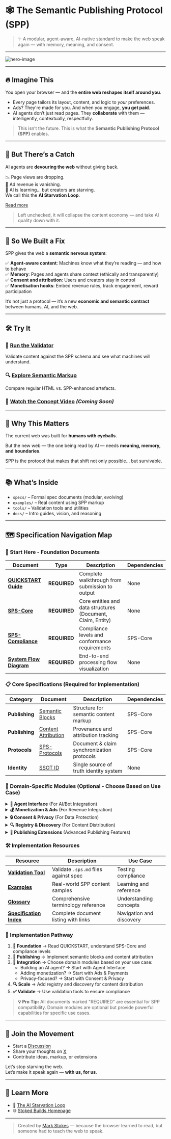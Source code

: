 # 🕸️ The Semantic Publishing Protocol (SPP)

> ✨ A modular, agent-aware, AI-native standard to make the web speak again — with memory, meaning, and consent.

---

![hero-image](./assets/hero-browser-rebuilds-the-web.gif)

---

## 🔥 Imagine This

You open your browser — and the **entire web reshapes itself around you**.

- Every page tailors its layout, content, and logic to *your* preferences.
- Ads? They're made for you. And when you engage, **you get paid**.
- AI agents don’t just read pages. They **collaborate** with them — intelligently, contextually, respectfully.

> This isn’t the future. This is what the **Semantic Publishing Protocol (SPP)** enables.

---

## 😬 But There’s a Catch

AI agents are **devouring the web** without giving back.

📉 Page views are dropping.  
💸 Ad revenue is vanishing.  
🧠 AI is learning… but creators are starving.  
We call this the **AI Starvation Loop**.

[Read more](https://medium.com/@mark_stokes/the-ai-starvation-loop-how-ai-is-starving-the-web-and-what-we-can-do-about-it-e0e567f13ad4)

> Left unchecked, it will collapse the content economy — and take AI quality down with it.

---

## 🧩 So We Built a Fix

SPP gives the web a **semantic nervous system**:

✅ **Agent-aware content**: Machines know what they’re reading — and how to behave  
✅ **Memory**: Pages and agents share context (ethically and transparently)  
✅ **Consent and attribution**: Users and creators stay in control  
✅ **Monetisation hooks**: Embed revenue rules, track engagement, reward participation

It’s not just a protocol — it’s a new **economic and semantic contract** between humans, AI, and the web.

---

## 🛠️ Try It

### 🧪 [Run the Validator](#)
Validate content against the SPP schema and see what machines will understand.

### 🔍 [Explore Semantic Markup](#)
Compare regular HTML vs. SPP-enhanced artefacts.

### 🎥 [Watch the Concept Video](./assets/overview.mp4) *(Coming Soon)*

---

## 🚀 Why This Matters

The current web was built for **humans with eyeballs**.

But the new web — the one being read by AI — needs **meaning, memory, and boundaries**.

SPP is the protocol that makes that shift not only possible… but survivable.

---

## 📚 What’s Inside


- `specs/` – Formal spec documents (modular, evolving)
- `examples/` – Real content using SPP markup
- `tools/` – Validation tools and utilities
- `docs/` – Intro guides, vision, and reasoning

---

## 🗺️ Specification Navigation Map

### 🎯 Start Here - Foundation Documents

| Document | Type | Description | Dependencies |
|----------|------|-------------|--------------|
| **[QUICKSTART Guide](docs/QUICKSTART.md)** | **REQUIRED** | Complete walkthrough from submission to output | None |
| **[SPS-Core](specs/SPS-Core.md)** | **REQUIRED** | Core entities and data structures (Document, Claim, Entity) | None |
| **[SPS-Compliance](specs/SPS-Compliance.md)** | **REQUIRED** | Compliance levels and conformance requirements | SPS-Core |
| **[System Flow Diagram](docs/overview/system-flow-diagram.md)** | **REQUIRED** | End-to-end processing flow visualization | None |

### 📋 Core Specifications (Required for Implementation)

| Category | Document | Description | Dependencies |
|----------|----------|-------------|--------------|
| **Publishing** | [Semantic Blocks](specs/publishing/semantic-blocks.md) | Structure for semantic content markup | SPS-Core |
| **Publishing** | [Content Attribution](specs/spp/content-attribution.md) | Provenance and attribution tracking | SPS-Core |
| **Protocols** | [SPS-Protocols](specs/SPS-Protocols.md) | Document & claim synchronization protocols | SPS-Core |
| **Identity** | [SSOT ID](specs/identity/ssot-id.md) | Single source of truth identity system | None |

### 🔧 Domain-Specific Modules (Optional - Choose Based on Use Case)

<details>
<summary><strong>🤖 Agent Interface</strong> (For AI/Bot Integration)</summary>

| Document | Description | Dependencies |
|----------|-------------|--------------|
| [Agent Interface](specs/spp/agent-interface.md) | Core agent interaction specification | SPS-Core, SSOT ID |
| [Agent Authentication](specs/agent-interface/agent-authentication.md) | Agent identity and auth protocols | Agent Interface |
| [Agent Coordination](specs/agent-interface/agent-coordination.md) | Multi-agent collaboration patterns | Agent Interface |
| [Agent Personality Profile](specs/agent-interface/agent-personality-profile.md) | Agent behavior and preference modeling | Agent Interface |
| [Query Resolution](specs/agent-interface/query-resolution.md) | Agent query processing and response | Agent Interface |
| [AI Memory](specs/agent-interface/ai-memory.md) | Agent memory and context management | Agent Interface |

</details>

<details>
<summary><strong>💰 Monetization & Ads</strong> (For Revenue Integration)</summary>

| Document | Description | Dependencies |
|----------|-------------|--------------|
| [Intent-Aligned Ads](specs/ads/intent-aligned-ads.md) | Context-aware advertising framework | SPS-Core |
| [Ad Auction Engine](specs/ads/ad-auction-engine.md) | Real-time ad bidding and placement | Intent-Aligned Ads |
| [Ad Ranking Engine](specs/ads/ad-ranking-engine.md) | Ad scoring and placement algorithms | Ad Auction Engine |
| [Micro-Payments](specs/payments/micro-payments.md) | Small-value transaction processing | SPS-Core |
| [Content Revenue Split](specs/payments/content-revenue-split.md) | Revenue sharing between stakeholders | Micro-Payments |

</details>

<details>
<summary><strong>🔒 Consent & Privacy</strong> (For Data Protection)</summary>

| Document | Description | Dependencies |
|----------|-------------|--------------|
| [Consent Engine](specs/identity/consent-engine.md) | User consent management system | SSOT ID |
| [Trust Engine](specs/consent-engine/trust-engine.md) | Trust scoring and verification | Consent Engine |
| [Data Delegation](specs/consent-engine/data-delegation.md) | Controlled data sharing mechanisms | Consent Engine |
| [Focus Mode](specs/identity/focus-mode.md) | Privacy-focused browsing modes | Consent Engine |

</details>

<details>
<summary><strong>🔍 Registry & Discovery</strong> (For Content Distribution)</summary>

| Document | Description | Dependencies |
|----------|-------------|--------------|
| [Registry and Discovery](specs/spp/registry-and-discovery.md) | Content indexing and discovery system | SPS-Core |
| [Publishing Registry](specs/spp/publishing-registry.md) | Publisher registration and metadata | Registry and Discovery |
| [Semantic Inventory](specs/spp/semantic-inventory.md) | Content cataloging and search | Publishing Registry |

</details>

<details>
<summary><strong>📖 Publishing Extensions</strong> (Advanced Publishing Features)</summary>

| Document | Description | Dependencies |
|----------|-------------|--------------|
| [Content Attribution](specs/spp/content-attribution.md) | Advanced provenance tracking | Content Attribution (Core) |
| [Publisher Rating](specs/publishing/publisher-rating.md) | Publisher credibility scoring | Publisher Metadata |
| [Review Chain](specs/publishing/review-chain.md) | Peer review and validation workflows | Content Attribution |
| [HTML Compatibility](specs/publishing/html-compatibility.md) | Integration with existing HTML | Semantic Blocks |

</details>

### 🛠️ Implementation Resources

| Resource | Description | Use Case |
|----------|-------------|----------|
| **[Validation Tool](tools/validate.py)** | Validate `.sps.md` files against spec | Testing compliance |
| **[Examples](examples/)** | Real-world SPP content samples | Learning and reference |
| **[Glossary](docs/glossary.md)** | Comprehensive terminology reference | Understanding concepts |
| **[Specification Index](docs/spec-index.md)** | Complete document listing with links | Navigation and discovery |

### 🚦 Implementation Pathway

1. **🎯 Foundation** → Read QUICKSTART, understand SPS-Core and compliance levels
2. **📝 Publishing** → Implement semantic blocks and content attribution  
3. **🔌 Integration** → Choose domain modules based on your use case:
   - Building an AI agent? → Start with Agent Interface
   - Adding monetization? → Start with Ads & Payments  
   - Privacy-focused? → Start with Consent & Privacy
4. **🔍 Scale** → Add registry and discovery for content distribution
5. **✅ Validate** → Use validation tools to ensure compliance

> **💡 Pro Tip:** All documents marked "REQUIRED" are essential for SPP compatibility. Domain modules are optional but provide powerful capabilities for specific use cases.

---

## 🙌 Join the Movement

- Start a [Discussion](https://github.com/Stoked-Builds/semantic-publishing-protocol/discussions)
- Share your thoughts on [X](https://x.com/MarkStokes)
- Contribute ideas, markup, or extensions

Let’s stop starving the web.  
Let’s make it speak again — **with us, for us**.

---

## 🧠 Learn More

- 📖 [The AI Starvation Loop]([https://medium.com/your-article-link](https://medium.com/@mark_stokes/the-ai-starvation-loop-how-ai-is-starving-the-web-and-what-we-can-do-about-it-e0e567f13ad4))
- 🌐 [Stoked Builds Homepage](https://github.com/Stoked-Builds)

---

> Created by [Mark Stokes](https://github.com/markstokes) — because the browser learned to read, but someone had to teach the web to speak.
